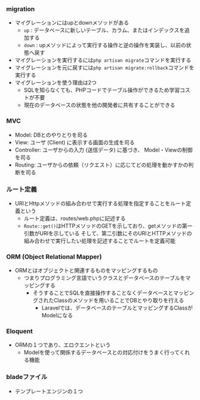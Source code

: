 ### migration

- マイグレーションにはupとdownメソッドがある
  - `up` : データベースに新しいテーブル、カラム、またはインデックスを追加する
  - `down` : upメソッドによって実行する操作と逆の操作を実装し、以前の状態へ戻す
- マイグレーションを実行するには`php artisan migrate`コマンドを実行する
- マイグレーションを元に戻すには`php artisan migrate:rollback`コマンドを実行する
- マイグレーションを使う理由は2つ
  - SQLを知らなくても、PHPコードでテーブル操作ができるため学習コストが不要
  - 現在のデータベースの状態を他の開発者に共有することができる


### MVC

- Model: DBとのやりとりを司る
- View: ユーザ (Client) に表示する画面の生成を司る
- Controller: ユーザからの入力 (送信データ) に基づき、 Model・Viewの制御を司る
- Routing: ユーザからの依頼（リクエスト）に応じてどの処理を動かすかの判断を司る

### ルート定義

- URIとHttpメソッドの組み合わせで実行する処理を指定することをルート定義という
  - ルート定義は、routes/web.phpに記述する
  - `Route::get()`はHTTPメソッドのGETを示しており、getメソッドの第一引数がURIを示している
    そして、第二引数にそのURIとHTTPメソッドの組み合わせで実行したい処理を記述することでルートを定義可能

### ORM (Object Relational Mapper)

- ORMとはオブジェクトと関連するものをマッピングするもの
  - つまりプログラミング言語でいうクラスとデータベースのテーブルをマッピングする
    - そうすることでSQLを直接操作することなくデータベースとマッピングされたClassのメソッドを用いることでDBとやり取りを行える
       - Laravelでは、データベースのテーブルとマッピングするClassがModelになる


### Eloquent

- ORMの１つであり、エロクエントという
  - Modelを使って関係するデータベースとの対応付けをうまく行ってくれる機能

### bladeファイル

- テンプレートエンジンの１つ